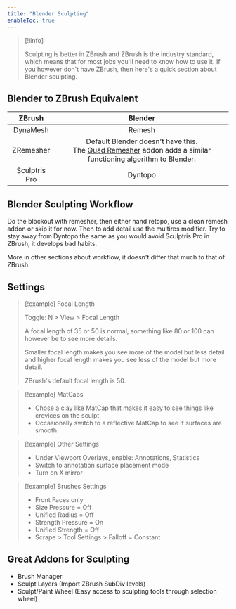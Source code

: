 ```yaml
---
title: "Blender Sculpting"
enableToc: true
---
```


>[!iinfo] 
>
>Sculpting is better in ZBrush and ZBrush is the industry standard, which means that for most jobs you'll need to know how to use it. If you however don't have ZBrush, then here's a quick section about Blender sculpting.


## Blender to ZBrush Equivalent

|ZBrush|Blender
|:-:|:-:
|DynaMesh|Remesh
|ZRemesher|Default Blender doesn't have this.<br>The [Quad Remesher](https://exoside.com/quadremesher/) addon adds a similar functioning algorithm to Blender.
|Sculptris Pro|Dyntopo

## Blender Sculpting Workflow
Do the blockout with remesher, then either hand retopo, use a clean remesh addon or skip it for now. Then to add detail use the multires modifier. Try to stay away from Dyntopo the same as you would avoid Sculptris Pro in ZBrush, it develops bad habits.

More in other sections about workflow, it doesn't differ that much to that of ZBrush.

## Settings

>[!example] Focal Length
>
>Toggle: N > View > Focal Length
>
>A focal length of 35 or 50 is normal, something like 80 or 100 can however be to see more
details.
>
>Smaller focal length makes you see more of the model but less detail and 
higher focal length makes you see less of the model but more detail.
>
>ZBrush's default focal length is 50.

>[!example] MatCaps
> 
>- Chose a clay like MatCap that makes it easy to see things like crevices on the sculpt
>- Occasionally switch to a reflective MatCap to see if surfaces are smooth  

>[!example] Other Settings
>- Under Viewport Overlays, enable: Annotations, Statistics
>- Switch to annotation surface placement mode 
>- Turn on X mirror

>[!example] Brushes Settings
>- Front Faces only
>- Size Pressure = Off
>- Unified Radius = Off
>- Strength Pressure = On
>- Unified Strength = Off
>- Scrape > Tool Settings > Falloff = Constant

## Great Addons for Sculpting
- Brush Manager
- Sculpt Layers (Import ZBrush SubDiv levels)
- Sculpt/Paint Wheel (Easy access to sculpting tools through selection wheel)

